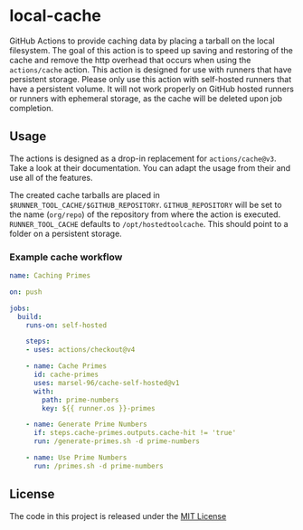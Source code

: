# local-cache
GitHub Actions to provide caching data by placing a tarball on the local filesystem. The goal of this action is to speed up saving and restoring of the cache and remove the http overhead that occurs when using the `actions/cache` action.
This action is designed for use with runners that have persistent storage. Please only use this action with self-hosted runners that have a persistent volume. It will not work properly on GitHub hosted runners or runners with ephemeral storage, as the cache will be deleted upon job completion.

## Usage

The actions is designed as a drop-in replacement for `actions/cache@v3`. Take a look at their documentation. You can adapt the usage from their and use all of the features.

The created cache tarballs are placed in `$RUNNER_TOOL_CACHE/$GITHUB_REPOSITORY`.
`GITHUB_REPOSITORY` will be set to the name (`org/repo`) of the repository from where the action is executed. 
`RUNNER_TOOL_CACHE` defaults to `/opt/hostedtoolcache`. This should point to a folder on a persistent storage.

### Example cache workflow

````yaml
name: Caching Primes

on: push

jobs:
  build:
    runs-on: self-hosted

    steps:
    - uses: actions/checkout@v4

    - name: Cache Primes
      id: cache-primes
      uses: marsel-96/cache-self-hosted@v1
      with:
        path: prime-numbers
        key: ${{ runner.os }}-primes

    - name: Generate Prime Numbers
      if: steps.cache-primes.outputs.cache-hit != 'true'
      run: /generate-primes.sh -d prime-numbers

    - name: Use Prime Numbers
      run: /primes.sh -d prime-numbers

````
## License

The code in this project is released under the [MIT License](LICENSE)
